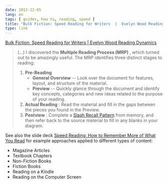 ```yaml
---
date: 2012-12-05
lang: en
tags: [ guides, how to, reading, speed ]
title: "Bulk Fiction: Speed Reading for Writers  |  Evelyn Wood Reading Dynamics"
type: link
---
```


[Bulk Fiction: Speed Reading for Writers  |  Evelyn Wood Reading Dynamics](http://blog.ewrd.com/2011/09/07/bulk-fiction-speed-reading-for-writers/)

> (...) I discovered the **Multiple Reading Process (MRP)** , which
> turned out to be amazingly useful. The MRP identifies three distinct
> stages to reading:
>
> 1.  **Pre-Reading**
>     -   **General Overview** -- Look over the document for features,
>         layout, and structure of the material.
>     -   **Preview** -- Quickly glance through the document and
>         identify key concepts, categories and new ideas related to the
>         purpose of your reading.
> 2.  **Actual Reading** : Read the material and fill in the gaps
>     between the pieces you found in the Preview.
> 3.  **Postview** : Complete a [Slash Recall
>     Pattern](http://www.youtube.com/watch?v=8__U6PPOt3o) from memory,
>     and then refer back to the source material to fill in any blanks
>     in your diagram.

See also the slide deck [Speed Reading: How to Remember More of What You
Read](http://www.slideshare.net/speed-reading/how-to-remember-more-of-what-you-read-14193724)
for example approaches applied to different types of content:

-   Magazine Articles
-   Textbook Chapters
-   Non-Fiction Books
-   Fiction Books
-   Reading on a Kindle
-   Reading on the Computer Screen

